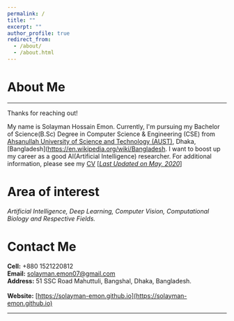 ```yaml
---
permalink: /
title: ""
excerpt: ""
author_profile: true
redirect_from: 
  - /about/
  - /about.html
---
```


# About Me
-----------
Thanks for reaching out!

My name is Solayman Hossain Emon. Currently, I'm pursuing my Bachelor of Science(B.Sc) Degree in 
Computer Science & Engineering (CSE) from [Ahsanullah University of Science and Technology (AUST)](http://aust.edu/index.htm),
Dhaka, [Bangladesh](https://en.wikipedia.org/wiki/Bangladesh. I want to boost up my career as a good AI(Artificial Intelligence) researcher. For additional information, please see my 
[CV](https://Solayman-Emon.github.io/files/resume_Solayman_Hossain_Emon.pdf) [<ins>*Last Updated on May, 2020*</ins>]

# Area of interest

*Artificial Intelligence, Deep Learning, Computer Vision, Computational Biology and Respective Fields.*

# Contact Me 

**Cell:**    +880 1521220812 <br/>
**Email:**   solayman.emon07@gmail.com  <br/>
**Address:** 51 SSC Road Mahuttuli, Bangshal, Dhaka, Bangladesh. <br/>              			 
**Website:** [https://solayman-emon.github.io](https://solayman-emon.github.io)  <br/>

-----------

